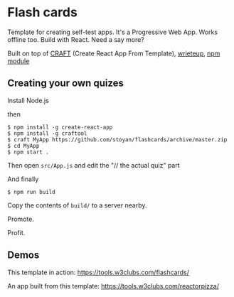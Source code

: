 # Flash cards

Template for creating self-test apps. It's a Progressive Web App. Works offline too. Build with React. Need a say more?

Built on top of [CRAFT](https://github.com/stoyan/craft) (Create React App From Template), [wrieteup](https://medium.com/@stoyanstefanov/craft-create-react-app-from-template-7fd3383d0954#.oymdipdto), [npm module](https://www.npmjs.com/package/craftool)

## Creating your own quizes

Install Node.js

then

    $ npm install -g create-react-app
    $ npm install -g craftool
    $ craft MyApp https://github.com/stoyan/flashcards/archive/master.zip
    $ cd MyApp
    $ npm start .
    
Then open `src/App.js` and edit the "// the actual quiz" part

And finally

    $ npm run build
    
Copy the contents of `build/` to a server nearby.

Promote.

Profit.

## Demos

This template in action: https://tools.w3clubs.com/flashcards/

An app built from this template: https://tools.w3clubs.com/reactorpizza/ 